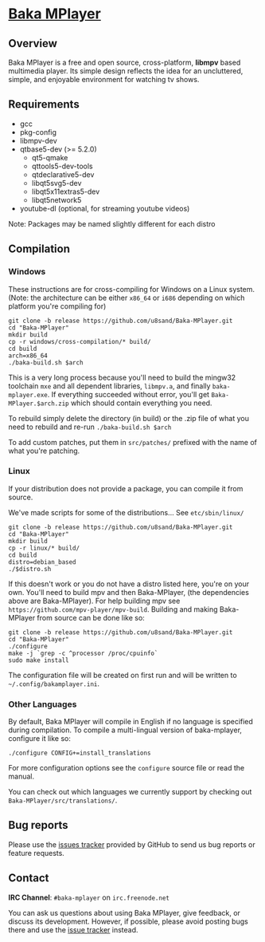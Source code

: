 ﻿# [Baka MPlayer](http://bakamplayer.u8sand.net)

## Overview

Baka MPlayer is a free and open source, cross-platform, **libmpv** based multimedia player.
Its simple design reflects the idea for an uncluttered, simple, and enjoyable environment for watching tv shows.

## Requirements

* gcc
* pkg-config
* libmpv-dev
* qtbase5-dev (>= 5.2.0)
  * qt5-qmake
  * qttools5-dev-tools
  * qtdeclarative5-dev
  * libqt5svg5-dev
  * libqt5x11extras5-dev
  * libqt5network5
* youtube-dl (optional, for streaming youtube videos)

Note: Packages may be named slightly different for each distro

## Compilation

### Windows

These instructions are for cross-compiling for Windows on a Linux system. (Note: the architecture can be either `x86_64` or `i686` depending on which platform you're compiling for)

    git clone -b release https://github.com/u8sand/Baka-MPlayer.git
    cd "Baka-MPlayer"
    mkdir build
    cp -r windows/cross-compilation/* build/
    cd build
    arch=x86_64
    ./baka-build.sh $arch

This is a very long process because you'll need to build the mingw32 toolchain `mxe` and all dependent libraries, `libmpv.a`, and finally `baka-mplayer.exe`. If everything succeeded without error, you'll get `Baka-MPlayer.$arch.zip` which should contain everything you need.

To rebuild simply delete the directory (in build) or the .zip file of what you need to rebuild and re-run `./baka-build.sh $arch`

To add custom patches, put them in `src/patches/` prefixed with the name of what you're patching.

### Linux

If your distribution does not provide a package, you can compile it from source.

We've made scripts for some of the distributions... See `etc/sbin/linux/`

    git clone -b release https://github.com/u8sand/Baka-MPlayer.git
    cd "Baka-MPlayer"
    mkdir build
    cp -r linux/* build/
    cd build
    distro=debian_based
    ./$distro.sh

If this doesn't work or you do not have a distro listed here, you're on your own. You'll need to build mpv and then Baka-MPlayer, (the dependencies above are Baka-MPlayer). For help building mpv see `https://github.com/mpv-player/mpv-build`. Building and making Baka-MPlayer from source can be done like so:

    git clone -b release https://github.com/u8sand/Baka-MPlayer.git
    cd "Baka-MPlayer"
    ./configure
    make -j `grep -c ^processor /proc/cpuinfo`
    sudo make install

The configuration file will be created on first run and will be written to `~/.config/bakamplayer.ini`.

### Other Languages

By default, Baka MPlayer will compile in English if no language is specified during compilation. To compile a multi-lingual version of baka-mplayer, configure it like so:

    ./configure CONFIG+=install_translations

For more configuration options see the `configure` source file or read the manual.

You can check out which languages we currently support by checking out `Baka-MPlayer/src/translations/`.

## Bug reports

Please use the [issues tracker](https://github.com/u8sand/Baka-MPlayer/issues) provided by GitHub to send us bug reports or feature requests.

## Contact

**IRC Channel**: `#baka-mplayer` on `irc.freenode.net`

You can ask us questions about using Baka MPlayer, give feedback, or discuss its development.
However, if possible, please avoid posting bugs there and use the [issue tracker](https://github.com/u8sand/Baka-MPlayer/issues) instead.
